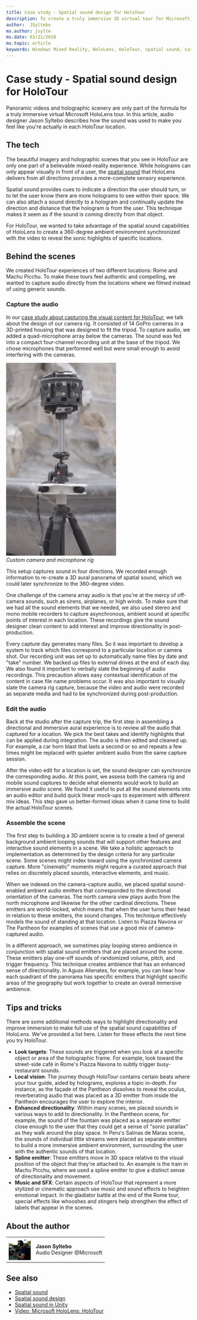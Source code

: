 ```yaml
---
title: Case study - Spatial sound design for HoloTour
description: To create a truly immersive 3D virtual tour for Microsoft HoloLens, the panoramic videos and holographic scenery are only part of the formula.
author:  JSyltebo
ms.author: jsylte
ms.date: 03/21/2018
ms.topic: article
keywords: Windows Mixed Reality, HoloLens, HoloTour, spatial sound, case study
---
```




# Case study - Spatial sound design for HoloTour

Panoramic videos and holographic scenery are only part of the formula for a truly immersive virtual Microsoft HoloLens tour. In this article, audio designer Jason Syltebo describes how the sound was used to make you feel like you're actually in each HoloTour location.

## The tech

The beautiful imagery and holographic scenes that you see in HoloTour are only one part of a believable mixed-reality experience. While holograms can only appear visually in front of a user, the [spatial sound](spatial-sound.md) that HoloLens delivers from all directions provides a more-complete sensory experience.

Spatial sound provides cues to indicate a direction the user should turn, or to let the user know there are more holograms to see within their space. We can also attach a sound directly to a hologram and continually update the direction and distance that the hologram is from the user. This technique makes it seem as if the sound is coming directly from that object.

For HoloTour, we wanted to take advantage of the spatial sound capabilities of HoloLens to create a 360-degree ambient environment synchronized with the video to reveal the sonic highlights of specific locations.

## Behind the scenes

We created HoloTour experiences of two different locations: Rome and Machu Picchu. To make these tours feel authentic and compelling, we wanted to capture audio directly from the locations where we filmed instead of using generic sounds.

### Capture the audio

In our [case study about capturing the visual content for HoloTour](case-study-capturing-and-creating-content-for-holotour.md), we talk about the design of our camera rig. It consisted of 14 GoPro cameras in a 3D-printed housing that was designed to fit the tripod. To capture audio, we added a quad-microphone array below the cameras. The sound was fed into a compact four-channel recording unit at the base of the tripod. We chose microphones that performed well but were small enough to avoid interfering with the cameras.

![Custom camera and microphone rig](images/camera-rig-microphones-300px.png)<br>
*Custom camera and microphone rig*

This setup captures sound in four directions. We recorded enough information to re-create a 3D aural panorama of spatial sound, which we could later synchronize to the 360-degree video.

One challenge of the camera array audio is that you're at the mercy of off-camera sounds, such as sirens, airplanes, or high winds. To make sure that we had all the sound elements that we needed, we also used stereo and mono mobile recorders to capture asynchronous, ambient sound at specific points of interest in each location. These recordings give the sound designer clean content to add interest and improve directionality in post-production.

Every capture day generates many files. So it was important to develop a system to track which files correspond to a particular location or camera shot. Our recording unit was set up to automatically name files by date and "take" number. We backed up files to external drives at the end of each day. We also found it important to verbally slate the beginning of audio recordings. This precaution allows easy contextual identification of the content in case file name problems occur. It was also important to visually slate the camera rig capture, because the video and audio were recorded as separate media and had to be synchronized during post-production.

### Edit the audio

Back at the studio after the capture trip, the first step in assembling a directional and immersive aural experience is to review all the audio that captured for a location. We pick the best takes and identify highlights that can be applied during integration. The audio is then edited and cleaned up. For example, a car horn blast that lasts a second or so and repeats a few times might be replaced with quieter ambient audio from the same capture session.

After the video edit for a location is set, the sound designer can synchronize the corresponding audio. At this point, we assess both the camera rig and mobile sound captures to decide what elements would work to build an immersive audio scene. We found it useful to put all the sound elements into an audio editor and build quick linear mock-ups to experiment with different mix ideas. This step gave us better-formed ideas when it came time to build the actual HoloTour scenes.

### Assemble the scene

The first step to building a 3D ambient scene is to create a bed of general background ambient looping sounds that will support other features and interactive sound elements in a scene. We take a holistic approach to implementation as determined by the design criteria for any particular scene. Some scenes might index toward using the synchronized camera capture. More "cinematic" moments might require a curated approach that relies on discretely placed sounds, interactive elements, and music.

When we indexed on the camera-capture audio, we placed spatial sound-enabled ambient audio emitters that corresponded to the directional orientation of the cameras. The north camera view plays audio from the north microphone and likewise for the other cardinal directions. These emitters are world-locked, which means that when the user turns their head in relation to these emitters, the sound changes. This technique effectively models the sound of standing at that location. Listen to Piazza Navona or The Pantheon for examples of scenes that use a good mix of camera-captured audio.

In a different approach, we sometimes play looping stereo ambience in conjunction with spatial sound emitters that are placed around the scene. These emitters play one-off sounds of randomized volume, pitch, and trigger frequency. This technique creates ambience that has an enhanced sense of directionality. In Aguas Alienates, for example, you can hear how each quadrant of the panorama has specific emitters that highlight specific areas of the geography but work together to create an overall immersive ambience.

## Tips and tricks

There are some additional methods ways to highlight directionality and improve immersion to make full use of the spatial sound capabilities of HoloLens. We've provided a list here. Listen for these effects the next time you try HoloTour.
* **Look targets**: These sounds are triggered when you look at a specific object or area of the holographic frame. For example, look toward the street-side café in Rome's Piazza Navona to subtly trigger busy-restaurant sounds.
* **Local vision**: The journey though HoloTour contains certain beats where your tour guide, aided by holograms, explores a topic in-depth. For instance, as the façade of the Pantheon dissolves to reveal the oculus, reverberating audio that was placed as a 3D emitter from inside the Pantheon encourages the user to explore the interior.
* **Enhanced directionality**: Within many scenes, we placed sounds in various ways to add to directionality. In the Pantheon scene, for example, the sound of the fountain was placed as a separate emitter close enough to the user that they could get a sense of "sonic parallax" as they walk around the play space. In Peru's Salinas de Maras scene, the sounds of individual little streams were placed as separate emitters to build a more immersive ambient environment, surrounding the user with the authentic sounds of that location.
* **Spline emitter**: These emitters move in 3D space relative to the visual position of the object that they're attached to. An example is the train in Machu Picchu, where we used a spline emitter to give a distinct sense of directionality and movement.
* **Music and SFX**: Certain aspects of HoloTour that represent a more stylized or cinematic approach use music and sound effects to heighten emotional impact. In the gladiator battle at the end of the Rome tour, special effects like whooshes and stingers help strengthen the effect of labels that appear in the scenes.

## About the author

<table style="border-collapse:collapse">
<tr>
<td style="border-style: none" width="60px"><img alt="Picture of Jason Syltebo" width="60" height="60" src="images/syltebo.png"></td>
<td style="border-style: none"><b>Jason Syltebo</b><br>Audio Designer @Microsoft</td>
</tr>
</table>

## See also
* [Spatial sound](spatial-sound.md)
* [Spatial sound design](spatial-sound-design.md)
* [Spatial sound in Unity](spatial-sound-in-unity.md)
* [Video: Microsoft HoloLens: HoloTour](https://www.youtube.com/watch?v=pLd9WPlaMpY)
